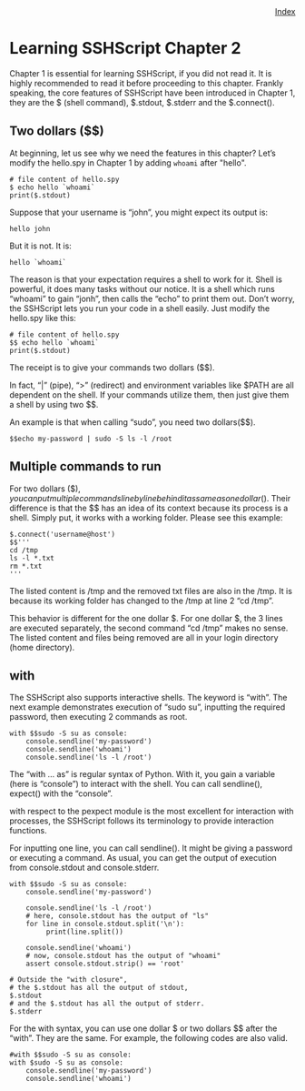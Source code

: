 <div style="text-align:right"><a href="./index">Index</a></div>

# Learning SSHScript Chapter 2

Chapter 1 is essential for learning SSHScript, if you did not read it. It is highly recommended to read it before proceeding to this chapter. Frankly speaking, the core features of SSHScript have been introduced in Chapter 1, they are the $ (shell command), $.stdout, $.stderr and the $.connect().

## Two dollars ($$)

At beginning, let us see why we need the features in this chapter? Let’s modify the hello.spy in Chapter 1 by adding `whoami` after "hello".

```
# file content of hello.spy
$ echo hello `whoami`
print($.stdout)
```

Suppose that your username is  “john”,  you might expect its output is:

```
hello john
```

But it is not. It is:

```
hello `whoami`
```

The reason is that your expectation requires a shell to work for it. Shell is powerful, it does many tasks without our notice. It is a shell which runs “whoami” to gain “jonh”, then calls the “echo” to print them out. Don’t worry, the SSHScript lets you run your code in a shell easily. Just modify the hello.spy like this:

```
# file content of hello.spy
$$ echo hello `whoami`
print($.stdout)
```

The receipt is to give your commands two dollars ($$).

In fact, “|” (pipe), “>” (redirect) and environment variables like $PATH are all dependent on the shell. If your commands utilize them, then just give them a shell by using two $$.

An example is that when calling “sudo”, you need two dollars($$).

```
$$echo my-password | sudo -S ls -l /root
```

## Multiple commands to run

For two dollars ($$), you can put multiple commands line by line behind it as same as one dollar ($). Their difference is that the $$ has an idea of its context because its process is a shell. Simply put, it works with a working folder. Please see this example:

```
$.connect('username@host')
$$'''
cd /tmp
ls -l *.txt
rm *.txt
'''
```

The listed content is /tmp and the removed txt files are also in the /tmp. It is because its working folder has changed to the /tmp at line 2 “cd /tmp”.

This behavior is different for the one dollar $. For one dollar $,  the 3 lines are executed separately, the second command “cd /tmp” makes no sense. The listed content and files being removed are all in your login directory (home directory).

## with

The SSHScript also supports interactive shells. The keyword is “with”. The next example demonstrates execution of “sudo su”, inputting the required password, then executing 2 commands as root.

```
with $$sudo -S su as console:
    console.sendline('my-password')
    console.sendline('whoami')
    console.sendline('ls -l /root')
```

The “with … as” is regular syntax of Python. With it, you gain a variable (here is “console”) to interact with the shell. You can call sendline(), expect() with the “console”.

with respect to the pexpect module is the most excellent for interaction with processes, the SSHScript follows its terminology to provide interaction functions.

For inputting one line, you can call sendline(). It might be giving a password or executing a command. As usual, you can get the output of execution from console.stdout and console.stderr.

```
with $$sudo -S su as console:
    console.sendline('my-password')
    
    console.sendline('ls -l /root')
    # here, console.stdout has the output of "ls"
    for line in console.stdout.split('\n'):
         print(line.split())

    console.sendline('whoami')
    # now, console.stdout has the output of "whoami"
    assert console.stdout.strip() == 'root'

# Outside the "with closure",
# the $.stdout has all the output of stdout,
$.stdout
# and the $.stdout has all the output of stderr.
$.stderr
```

For the with syntax, you can use one dollar $ or two dollars $$ after the “with”. They are the same. For example, the following codes are also valid.

```
#with $$sudo -S su as console:
with $sudo -S su as console:
    console.sendline('my-password')
    console.sendline('whoami')
```
